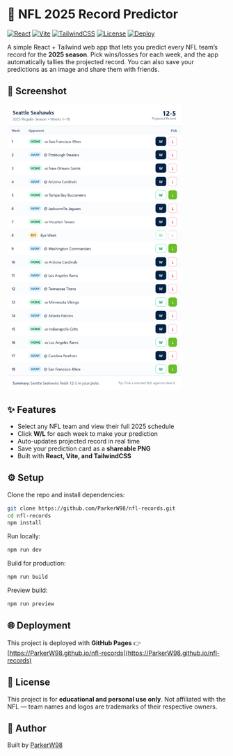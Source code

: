 # 🏈 NFL 2025 Record Predictor

[![React](https://img.shields.io/badge/React-20232A?style=for-the-badge\&logo=react\&logoColor=61DAFB)](https://react.dev/)
[![Vite](https://img.shields.io/badge/Vite-646CFF?style=for-the-badge\&logo=vite\&logoColor=FFD62E)](https://vitejs.dev/)
[![TailwindCSS](https://img.shields.io/badge/Tailwind_CSS-38B2AC?style=for-the-badge\&logo=tailwind-css\&logoColor=white)](https://tailwindcss.com/)
[![License](https://img.shields.io/badge/License-MIT-green?style=for-the-badge)](./LICENSE)
[![Deploy](https://img.shields.io/badge/Deploy-GitHub_Pages-181717?style=for-the-badge\&logo=github)](https://ParkerW98.github.io/nfl-records)

A simple React + Tailwind web app that lets you predict every NFL team’s record for the **2025 season**.
Pick wins/losses for each week, and the app automatically tallies the projected record.
You can also save your predictions as an image and share them with friends.

## 📸 Screenshot


<p align="left">
  <img src="./example.png" alt="App Screenshot" width="400"/>
</p>


## ✨ Features

* Select any NFL team and view their full 2025 schedule
* Click **W/L** for each week to make your prediction
* Auto-updates projected record in real time
* Save your prediction card as a **shareable PNG**
* Built with **React, Vite, and TailwindCSS**

## ⚙️ Setup

Clone the repo and install dependencies:

```bash
git clone https://github.com/ParkerW98/nfl-records.git
cd nfl-records
npm install
```

Run locally:

```bash
npm run dev
```

Build for production:

```bash
npm run build
```

Preview build:

```bash
npm run preview
```

## 🌐 Deployment

This project is deployed with **GitHub Pages** 👉 [https://ParkerW98.github.io/nfl-records](https://ParkerW98.github.io/nfl-records)

## 📜 License

This project is for **educational and personal use only**.
Not affiliated with the NFL — team names and logos are trademarks of their respective owners.

## 👤 Author

Built by [ParkerW98](https://github.com/ParkerW98)
